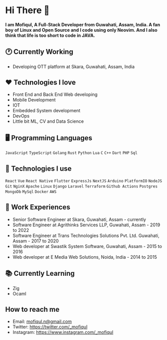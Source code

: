 # Hi There 👋
#### I am Mofiqul, A Full-Stack Developer from Guwahati, Assam, India. A fan boy of Linux and Open Source and I code using only Neovim. And I also think that life is too short to code in JAVA.

## 🕐 Currently Working
- Developing OTT platform at Skara, Guwahati, Assam, India   

## ❤️ Technologies I love 
- Front End and Back End Web developing
- Mobile Development
- IOT 
- Embedded System development 
- DevOps
- Little bit ML, CV and Data Science 

## 🖥️ Programming Languages
`JavaScript` `TypeScript` `Golang` `Rust` `Python` `Lua` `C` `C++` `Dart` `PHP` `Sql`


## 🧰 Technologies I use
`React` `Vue` `React Native` `Flutter` `ExpressJs` `NextJS` `Arduino` `PlatformIO` `NodeJS` `Git` `NginX` `Apache` `Linux` `Django` `Laravel` `Terraform` `Github Actions` `Postgres` `MongoDb` `MySql` `Docker` `AWS` 

## 👷 Work Experiences
- Senior Software Engineer at Skara, Guwahati, Assam - currently
- Software Engineer at Agrithinks Services LLP, Guwahati, Assam - 2019 to 2022
- Software Engineer at Trans Technologies Solutions Pvt. Ltd. Guwahati, Assam - 2017 to 2020
- Web developer at Swastik System Software, Guwahati, Assam - 2015 to 2016
- Web developer at E Media Web Solutions, Noida, India - 2014 to 2015

## 📚 Currently Learning 
- Zig
- Ocaml

## How to reach me
- Email: mofiqul.n@gmail.com
- Twitter: https://twitter.com/_mofiqul
- Instagram: https://www.instagram.com/_mofiqul

 
 
